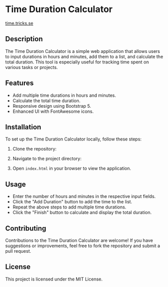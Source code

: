# Time Duration Calculator

[time.tricks.se](http://time.tricks.se)


## Description
The Time Duration Calculator is a simple web application that allows users to input durations in hours and minutes, add them to a list, and calculate the total duration. This tool is especially useful for tracking time spent on various tasks or projects.

## Features
- Add multiple time durations in hours and minutes.
- Calculate the total time duration.
- Responsive design using Bootstrap 5.
- Enhanced UI with FontAwesome icons.

## Installation
To set up the Time Duration Calculator locally, follow these steps:

1. Clone the repository:

2. Navigate to the project directory:

3. Open `index.html` in your browser to view the application.

## Usage
- Enter the number of hours and minutes in the respective input fields.
- Click the "Add Duration" button to add the time to the list.
- Repeat the above steps to add multiple time durations.
- Click the "Finish" button to calculate and display the total duration.

## Contributing
Contributions to the Time Duration Calculator are welcome! If you have suggestions or improvements, feel free to fork the repository and submit a pull request.

## License
This project is licensed under the MIT License.
